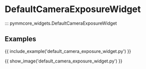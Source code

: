 # DefaultCameraExposureWidget

::: pymmcore_widgets.DefaultCameraExposureWidget

## Examples

{{ include_example('default_camera_exposure_widget.py') }}

{{ show_image('default_camera_exposure_widget.py') }}
